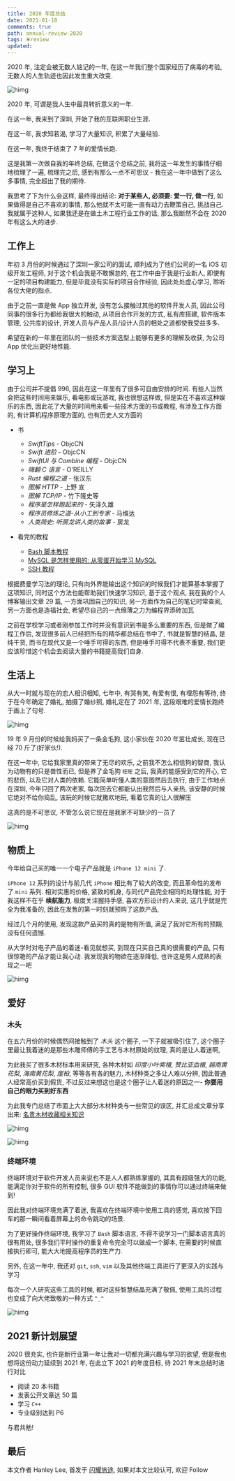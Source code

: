 ```yaml
---
title: 2020 年度总结
date: 2021-01-18
comments: true
path: annual-review-2020
tags: ⦿review
updated:
---
```


2020 年, 注定会被无数人铭记的一年, 在这一年我们整个国家经历了病毒的考验, 无数人的人生轨迹也因此发生重大改变.

![himg](https://a.hanleylee.com/HKMS/2021-01-18211518.jpg?x-oss-process=style/WaMa)

<!-- more -->

2020 年, 可谓是我人生中最具转折意义的一年.

在这一年, 我来到了深圳, 开始了我的互联网职业生涯.

在这一年, 我求知若渴, 学习了大量知识, 积累了大量经验.

在这一年, 我终于结束了 7 年的爱情长跑.

这是我第一次做自我的年终总结, 在做这个总结之前, 我将这一年发生的事情仔细地梳理了一遍, 梳理完之后, 感到有那么一点不可思议 - 我在这一年中做到了这么多事情, 完全超出了我的期待.

我思考了下为什么会这样, 最终得出结论: **对于某些人, 必须要: 爱一行, 做一行**, 如果做得是自己不喜欢的事情, 那么他就不太可能一直有动力去鞭策自己, 挑战自己. 我就属于这种人, 如果我还是在做土木工程行业工作的话, 那么我断然不会在 2020 年有这么大的进步.

## 工作上

年初 3 月份的时候通过了深圳一家公司的面试, 顺利成为了他们公司的一名 iOS 初级开发工程师, 对于这个机会我是不敢懈怠的, 在工作中由于我是行业新人, 即使有一定的项目构建能力, 但是毕竟没有实际的项目合作经验, 因此处处虚心学习, 聆听各位大佬的指点.

由于之前一直是做 App 独立开发, 没有怎么接触过其他的软件开发人员, 因此公司同事的很多行为都给我很大的触动, 从项目合作开发的方式, 私有库搭建, 软件版本管理, 公共库的设计, 开发人员与产品人员/设计人员的相处之道都使我受益多多.

希望在新的一年里在团队的一些技术方案选型上能够有更多的理解及收获, 为公司 App 优化出更好地性能.

## 学习上

由于公司并不提倡 996, 因此在这一年里有了很多可自由安排的时间. 有些人当然会把这些时间用来娱乐, 看电影或玩游戏, 我也很想这样做, 但是实在不喜欢这种娱乐的东西, 因此花了大量的时间用来看一些技术方面的书或教程, 有涉及工作方面的, 有计算机程序原理方面的, 也有历史人文方面的

- 书

    - *SwiftTips* - ObjcCN
    - *Swift 进阶* - ObjcCN
    - *SwiftUI 与 Combine 编程* - ObjcCN
    - *嗨翻 C 语言* - O'REILLY
    - *Rust 编程之道* - 张汉东
    - *图解 HTTP* - 上野 宣
    - *图解 TCP/IP* - 竹下隆史等
    - *程序是怎样跑起来的* - 矢泽久雄
    - *程序员修炼之道-从小工到专家* - 马维达
    - *人类简史: 听房龙讲人类的故事* - 房龙

- 看完的教程

    - [Bash 脚本教程](https://wangdoc.com/bash/)
    - [MySQL 是怎样使用的: 从零蛋开始学习 MySQL](https://juejin.cn/book/6844733802426662926)
    - [SSH 教程](https://wangdoc.com/ssh/)

根据费曼学习法的理论, 只有向外界能输出这个知识的时候我们才能算基本掌握了这项知识, 同时这个方法也能帮助我们快速学习知识, 基于这个观点, 我在我的个人博客输出文章 29 篇, 一方面巩固自己的知识, 另一方面作为自己的笔记时常查阅, 另一方面也是造福社会, 希望尽自己的一点绵薄之力为编程界添砖加瓦

之前在学校学习或者刚参加工作时并没有意识到书是多么重要的东西, 但是做了编程工作后, 发现很多前人已经把所有的精华都总结在书中了, 书就是智慧的结晶, 是纯干货, 而书在现代又是一个唾手可得的东西, 但是唾手可得不代表不重要, 我们更应该珍惜这个机会去阅读大量的书籍提高我们自身.

## 生活上

从大一时就与现在的恋人相识相知, 七年中, 有哭有笑, 有爱有恨, 有埋怨有等待, 终于在今年确定了婚礼, 拍摄了婚纱照, 婚礼定在了 2021 年, 这段艰难的爱情长跑终于画上了句号.

![himg](https://a.hanleylee.com/HKMS/2021-01-18-094847.jpg?x-oss-process=style/WaMa)

19 年 9 月份的时候给我妈买了一条金毛狗, 这小家伙在 2020 年茁壮成长, 现在已经 70 斤了(好家伙!).

在这一年中, 它给我家里真的带来了无尽的欢乐, 之前我不怎么相信狗的智商, 我认为动物有的只是兽性而已, 但是养了金毛狗 `旺旺` 之后, 我真的能感受到它的开心, 它的悲伤, 以及它对人类的依赖. 它能简单听懂人类的意图然后去执行, 由于工作地点在深圳, 今年只回了两次老家, 每次回去它都能认出我然后与人亲热, 该安静的时候它绝对不给你捣乱, 该玩的时候它就撒欢地玩, 看着它真的让人很解压

这真的是不可思议, 不管怎么说它现在是我家不可缺少的一员了

![himg](https://a.hanleylee.com/HKMS/2021-01-18-101223.jpg?x-oss-process=style/WaMa)

## 物质上

今年给自己买的唯一一个电子产品就是 `iPhone 12 mini` 了.

`iPhone 12` 系列的设计与前几代 `iPhone` 相比有了较大的改变, 而且革命性的发布了 `mini` 系列. 相对实惠的价格, 紧致的机身, 与同代产品完全相同的处理性能, 对于我这样不在乎 **续航能力**, 极度关注握持手感, 喜欢方形设计的人来说, 这几乎就是完全为我准备的, 因此在发售的第一时刻就预购了这款产品,

经过几个月的使用, 发现这款产品买的真的是物有所值, 满足了我对它所有的预期, 没有任何遗憾.

从大学时对电子产品的着迷-看见就想买, 到现在只买自己真的很需要的产品, 只有很惊艳的产品才能让我心动. 我发现我的物欲在逐渐降低, 也许这是男人成熟的表现之一吧

![himg](https://a.hanleylee.com/HKMS/2021-01-18-095246.jpg?x-oss-process=style/WaMa)

## 爱好

### 木头

在五六月份的时候偶然间接触到了 *木头* 这个圈子, 一下子就被吸引住了, 这个圈子里最让我着迷的是那些木雕师傅的手工艺与木材原始的纹理, 真的是让人着迷啊,

为此我买了很多木材标本用来研究, 各种木材如 *印度小叶紫檀*, *赞比亚血檀*, *越南黄花梨*, *海南黄花梨*, *崖柏*, 等等各有各的魅力, 木材种类之多让人难以分辨, 因此普通人经常高价买到假货, 不过反过来想这也是这个圈子让人着迷的原因之一- **你要用自己的眼力买到好东西**

为此我专门总结了市面上大大部分木材种类与一些常见的误区, 并汇总成文章分享出来: [名贵木材收藏相关知识](https://www.hanleylee.com/rare-wood-collection.html)

![himg](https://a.hanleylee.com/HKMS/2021-01-18-095057.jpg?x-oss-process=style/WaMa)

![himg](https://a.hanleylee.com/HKMS/2021-01-18-095127.jpg?x-oss-process=style/WaMa)

### 终端环境

终端环境对于软件开发人员来说也不是人人都熟练掌握的, 其具有超级强大的功能, 能满足你对于软件的所有控制, 很多 GUI 软件不能做到的事情你可以通过终端来做到!

因此我对终端环境充满了着迷, 我喜欢在终端环境中使用工具的感觉, 喜欢按下回车的那一瞬间看着屏幕上的命令跳动的场景.

为了更好操作终端环境, 我学习了 `Bash` 脚本语言, 不得不说学习一门脚本语言真的很有用处, 很多我们平时操作的重复命令完全可以做成一个脚本, 在需要的时候直接执行即可, 能大大地提高程序员的生产力.

另外, 在这一年中, 我还对 `git`, `ssh`, `vim` 以及其他终端工具进行了更深入的实践与学习

每次一个人研究这些工具的时候, 都对这些智慧结晶充满了敬佩, 使用工具的过程也变成了向大佬致敬的一种方式 `^_^`

![himg](https://a.hanleylee.com/HKMS/2021-01-18-095345.png?x-oss-process=style/WaMa)

## 2021 新计划展望

2020 很充实, 也许是新行业第一年让我对一切都充满兴趣与学习的欲望, 但是我也想将这份动力延续到 2021 年, 在此立下 2021 的年度目标, 待 2021 年末总结时进行对比

- 阅读 20 本书籍
- 发表公开文章达 50 篇
- 学习 `C++`
- 专业级别达到 P6

与君共勉!

## 最后

本文作者 Hanley Lee, 首发于 [闪耀旅途](https://www.hanleylee.com), 如果对本文比较认可, 欢迎 Follow
